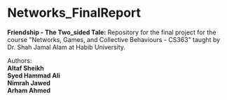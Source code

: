# Networks_FinalReport  

**Friendship - The Two_sided Tale:** 
Repository for the final project for the course "Networks, Games, and Collective Behaviours - CS363" taught by Dr. Shah Jamal Alam at Habib University.
  
Authors: \
**Altaf Sheikh**\
**Syed Hammad Ali**\
**Nimrah Jawed**\
**Arham Ahmed**

